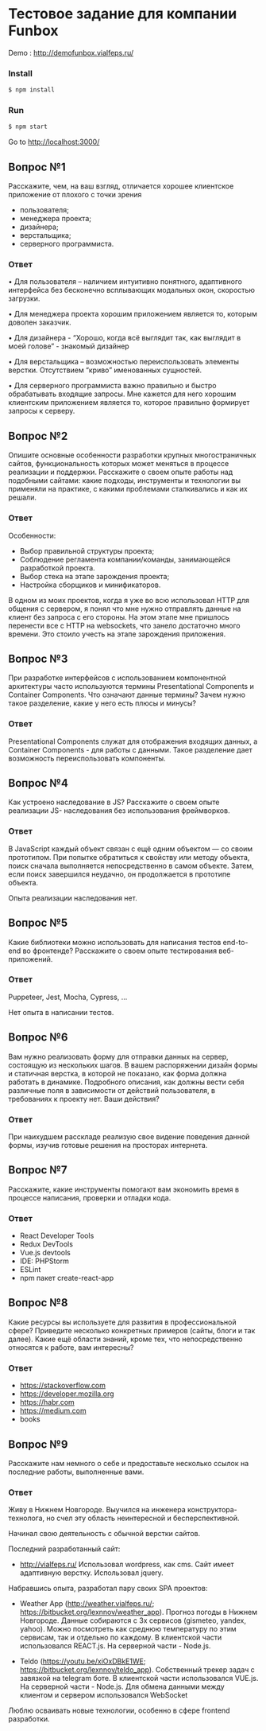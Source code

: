 # Тестовое задание для компании Funbox

Demo : http://demofunbox.vialfeps.ru/

### Install

```sh
$ npm install
```

### Run

```sh
$ npm start
```
Go to [http://localhost:3000/](http://localhost:3000/)



## Вопрос №1
Расскажите, чем, на ваш взгляд, отличается хорошее клиентское приложение от
плохого с точки зрения
* пользователя;
* менеджера проекта;
* дизайнера;
* верстальщика;
* серверного программиста. 

### Ответ
• Для пользователя – наличием интуитивно понятного, адаптивного интерфейса без бесконечно всплывающих модальных окон, скоростью загрузки.

• Для менеджера проекта хорошим приложением является то, которым доволен заказчик.

• Для дизайнера - “Хорошо, когда всё выглядит так, как выглядит в моей голове” - знакомый дизайнер                             

• Для верстальщика – возможностью переиспользовать элементы верстки. Отсутствием “криво” именованных сущностей.

• Для серверного программиста важно правильно и быстро обрабатывать входящие запросы. Мне кажется для него хорошим клиентским приложением является то, которое правильно формирует запросы к серверу.


## Вопрос №2
Опишите основные особенности разработки крупных многостраничных сайтов,
функциональность которых может меняться в процессе реализации и поддержки.
Расскажите о своем опыте работы над подобными сайтами: какие подходы,
инструменты и технологии вы применяли на практике, с какими проблемами
сталкивались и как их решали.

### Ответ
Особенности:
* Выбор правильной структуры проекта;
* Соблюдение регламента компании/команды, занимающейся разработкой проекта.
* Выбор стека на этапе зарождения проекта; 
* Настройка сборщиков и минификаторов.

В одном из моих проектов, когда я уже во всю использовал HTTP для общения с сервером, я понял 
что мне нужно отправлять данные на клиент без запроса с его стороны. На этом этапе мне пришлось перенести все с 
HTTP на websockets, что занело достаточно много времени. Это стоило учесть на этапе зарождения приложения.

## Вопрос №3
При разработке интерфейсов с использованием компонентной архитектуры часто
используются термины Presentational Сomponents и Сontainer Сomponents. Что
означают данные термины? Зачем нужно такое разделение, какие у него есть
плюсы и минусы?
### Ответ
Presentational Сomponents служат для отображения входящих данных, а
Сontainer Сomponents - для работы с данными. Такое разделение дает возможность
переиспользовать компоненты.

## Вопрос №4
Как устроено наследование в JS? Расскажите о своем опыте реализации JS-
наследования без использования фреймворков.
### Ответ
В JavaScript каждый объект связан с ещё одним объектом — со своим прототипом.
При попытке обратиться к свойству или методу объекта, поиск сначала выполняется непосредственно в самом объекте.
Затем, если поиск завершился неудачно, он продолжается в прототипе объекта.

Опыта реализации наследования нет.

## Вопрос №5
Какие библиотеки можно использовать для написания тестов end-to-end во
фронтенде? Расскажите о своем опыте тестирования веб-приложений.
### Ответ
Puppeteer, Jest, Mocha, Cypress, ...

Нет опыта в написании тестов.

## Вопрос №6
Вам нужно реализовать форму для отправки данных на сервер, состоящую из
нескольких шагов. В вашем распоряжении дизайн формы и статичная верстка, в
которой не показано, как форма должна работать в динамике. Подробного
описания, как должны вести себя различные поля в зависимости от 
действий пользователя, в требованиях к проекту нет. Ваши действия?
### Ответ
При наихудшем расскладе реализую свое видение поведения данной формы, изучив готовые решения на просторах интернета.

## Вопрос №7
Расскажите, какие инструменты помогают вам экономить время в процессе
написания, проверки и отладки кода.
### Ответ
* React Developer Tools
* Redux DevTools
* Vue.js devtools
* IDE: PHPStorm
* ESLint
* npm пакет create-react-app


## Вопрос №8
Какие ресурсы вы используете для развития в профессиональной сфере? Приведите
несколько конкретных примеров (сайты, блоги и так далее).
Какие ещё области знаний, кроме тех, что непосредственно относятся к работе,
вам интересны?
### Ответ
* https://stackoverflow.com
* https://developer.mozilla.org
* https://habr.com
* https://medium.com
* books

## Вопрос №9
Расскажите нам немного о себе и предоставьте несколько ссылок на последние
работы, выполненные вами.
### Ответ
Живу в Нижнем Новгороде. Выучился на инженера конструктора-технолога, но счел эту область неинтересной и бесперспективной.

Начинал свою деятельность с обычной верстки сайтов. 

Последний разработанный сайт:
* http://vialfeps.ru/
Использовал wordpress, как cms. Сайт имеет адаптивную верстку. Использовал jquery.

Набравшись опыта, разработал пару своих SPA проектов:

* Weather App (http://weather.vialfeps.ru/; https://bitbucket.org/lexnnov/weather_app). Прогноз погоды в Нижнем Новгороде. Данные собираются с 3х сервисов (gismeteo, yandex, yahoo). Можно посмотреть как среднюю температуру по этим сервисам, так и отдельно по каждому. В клиентской части использовался REACT.js. На серверной части - Node.js.

* Teldo (https://youtu.be/xiOxDBkE1WE; https://bitbucket.org/lexnnov/teldo_app). Собственный трекер задач с завязкой на telegram боте.
В клиентской части использовался VUE.js. На серверной части - Node.js. Для обмена данными между клиентом и сервером использовался WebSocket

Люблю осваивать новые технологии, особенно в сфере frontend разработки.

 
